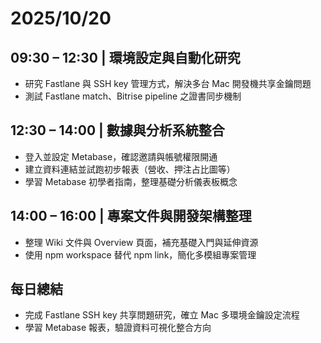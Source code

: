 # 2025/10/20

## 09:30 – 12:30 | 環境設定與自動化研究

- 研究 Fastlane 與 SSH key 管理方式，解決多台 Mac 開發機共享金鑰問題
- 測試 Fastlane match、Bitrise pipeline 之證書同步機制

## 12:30 – 14:00 | 數據與分析系統整合

- 登入並設定 Metabase，確認邀請與帳號權限開通
- 建立資料連結並試跑初步報表（營收、押注占比圖等）
- 學習 Metabase 初學者指南，整理基礎分析儀表板概念

## 14:00 – 16:00 | 專案文件與開發架構整理

- 整理 Wiki 文件與 Overview 頁面，補充基礎入門與延伸資源
- 使用 npm workspace 替代 npm link，簡化多模組專案管理

## 每日總結

- 完成 Fastlane SSH key 共享問題研究，確立 Mac 多環境金鑰設定流程
- 學習 Metabase 報表，驗證資料可視化整合方向
